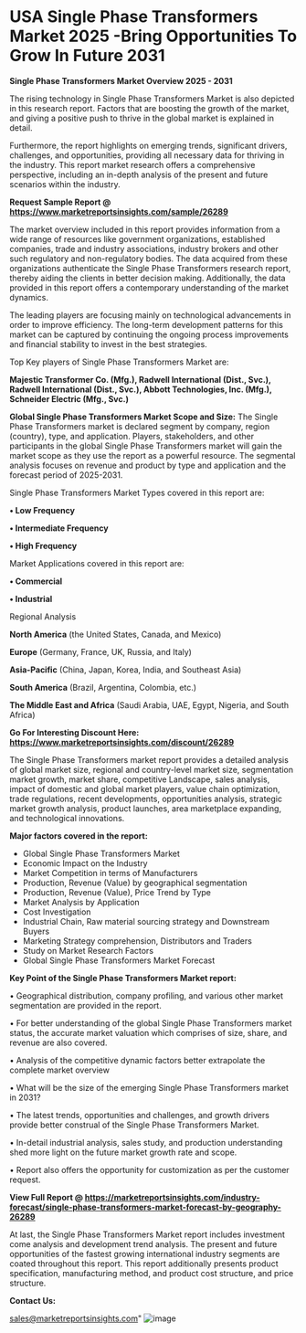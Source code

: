  # USA Single Phase Transformers Market 2025 -Bring Opportunities To Grow In Future 2031

<Strong> Single Phase Transformers Market Overview 2025 - 2031</strong>

The rising technology in Single Phase Transformers Market is also depicted in this research report. Factors that are boosting the growth of the market, and giving a positive push to thrive in the global market is explained in detail.

Furthermore, the report highlights on emerging trends, significant drivers, challenges, and opportunities, providing all necessary data for thriving in the industry. This report market research offers a comprehensive perspective, including an in-depth analysis of the present and future scenarios within the industry.

<strong>Request Sample Report @ <a href=https://www.marketreportsinsights.com/sample/26289>https://www.marketreportsinsights.com/sample/26289</a></strong>

The market overview included in this report provides information from a wide range of resources like government organizations, established companies, trade and industry associations, industry brokers and other such regulatory and non-regulatory bodies. The data acquired from these organizations authenticate the Single Phase Transformers research report, thereby aiding the clients in better decision making. Additionally, the data provided in this report offers a contemporary understanding of the market dynamics.

The leading players are focusing mainly on technological advancements in order to improve efficiency. The long-term development patterns for this market can be captured by continuing the ongoing process improvements and financial stability to invest in the best strategies.

Top Key players of Single Phase Transformers Market are:

<strong>Majestic Transformer Co. (Mfg.), Radwell International (Dist., Svc.), Radwell International (Dist., Svc.), Abbott Technologies, Inc. (Mfg.), Schneider Electric (Mfg., Svc.)</strong>

<strong><b>Global Single Phase Transformers Market Scope and Size:</b></strong>
The Single Phase Transformers market is declared segment by company, region (country), type, and application. Players, stakeholders, and other participants in the global Single Phase Transformers market will gain the market scope as they use the report as a powerful resource. The segmental analysis focuses on revenue and product by type and application and the forecast period of 2025-2031.

Single Phase Transformers Market Types covered in this report are:

<strong>• Low Frequency

• Intermediate Frequency

• High Frequency</strong>

Market Applications covered in this report are:

<strong>• Commercial

• Industrial</strong> 

Regional Analysis

<strong>North America</strong> (the United States, Canada, and Mexico)

<strong>Europe</strong> (Germany, France, UK, Russia, and Italy)

<strong>Asia-Pacific</strong> (China, Japan, Korea, India, and Southeast Asia)

<strong>South America</strong> (Brazil, Argentina, Colombia, etc.)

<strong>The Middle East and Africa</strong> (Saudi Arabia, UAE, Egypt, Nigeria, and South Africa)

<strong>Go For Interesting Discount Here: <a href=https://www.marketreportsinsights.com/discount/26289>https://www.marketreportsinsights.com/discount/26289</a></strong>

The Single Phase Transformers market report provides a detailed analysis of global market size, regional and country-level market size, segmentation market growth, market share, competitive Landscape, sales analysis, impact of domestic and global market players, value chain optimization, trade regulations, recent developments, opportunities analysis, strategic market growth analysis, product launches, area marketplace expanding, and technological innovations.

<strong><b>Major factors covered in the report:</b></strong>
<ul>
  <li>Global Single Phase Transformers Market </li>
  <li>Economic Impact on the Industry</li>
  <li>Market Competition in terms of Manufacturers</li>
  <li>Production, Revenue (Value) by geographical segmentation</li>
  <li>Production, Revenue (Value), Price Trend by Type</li>
  <li>Market Analysis by Application</li>
  <li>Cost Investigation</li>
  <li>Industrial Chain, Raw material sourcing strategy and Downstream Buyers</li>
  <li>Marketing Strategy comprehension, Distributors and Traders</li>
  <li>Study on Market Research Factors</li>
  <li>Global Single Phase Transformers Market Forecast</li>
</ul>

<strong><b>Key Point of the Single Phase Transformers Market report:</b></strong>

• Geographical distribution, company profiling, and various other market segmentation are provided in the report.

• For better understanding of the global Single Phase Transformers market status, the accurate market valuation which comprises of size, share, and revenue are also covered.

• Analysis of the competitive dynamic factors better extrapolate the complete market overview

• What will be the size of the emerging Single Phase Transformers market in 2031?

• The latest trends, opportunities and challenges, and growth drivers provide better construal of the Single Phase Transformers Market.

• In-detail industrial analysis, sales study, and production understanding shed more light on the future market growth rate and scope.

• Report also offers the opportunity for customization as per the customer request.

<strong><b>View Full Report @ <a href=https://marketreportsinsights.com/industry-forecast/single-phase-transformers-market-forecast-by-geography-26289>https://marketreportsinsights.com/industry-forecast/single-phase-transformers-market-forecast-by-geography-26289</a></b></strong>


At last, the Single Phase Transformers Market report includes investment come analysis and development trend analysis. The present and future opportunities of the fastest growing international industry segments are coated throughout this report. This report additionally presents product specification, manufacturing method, and product cost structure, and price structure.

<strong>Contact Us:</strong>

sales@marketreportsinsights.com"
![image](https://github.com/user-attachments/assets/78a46044-04ae-4045-b6aa-22c001f3695f)
